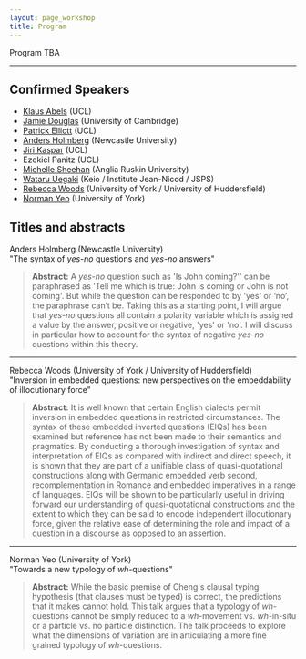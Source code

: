 ```yaml
---
layout: page_workshop
title: Program
---
```


Program TBA

<hr>

## Confirmed Speakers

- [Klaus Abels](https://www.phon.ucl.ac.uk/home/klaus/ "Klaus's Homepage") (UCL)
- [Jamie Douglas](http://www.languagesciences.cam.ac.uk/directory/jamie-douglas) (University of Cambridge)
- [Patrick Elliott](https://patrl.github.io "Patrick's homepage") (UCL)
- [Anders Holmberg](http://www.ncl.ac.uk/elll/staff/profile/anders.holmberg "Anders's Newcastle staff page") (Newcastle University)
- [Jiri Kaspar](http://ucl.academia.edu/JiriKaspar "Jiri's academia.edu page") (UCL)
- Ezekiel Panitz (UCL)
- [Michelle Sheehan](https://sites.google.com/site/michellesheehan54/home "Michelle's homepage") (Anglia Ruskin University)
- [Wataru Uegaki](http://web.mit.edu/wuegaki/www/ "Wataru's MIT page") (Keio / Institute Jean-Nicod / JSPS)
- [Rebecca Woods](http://york.academia.edu/RebeccaWoods "Rebecca's academia.edu page") (University of York / University of Huddersfield)
- [Norman Yeo](https://www.york.ac.uk/language/people/academic-research/norman-yeo/ "Norman's York staff page") (University of York)

## Titles and abstracts

Anders Holmberg (Newcastle University)  
"The syntax of *yes-no* questions and *yes-no* answers"

> **Abstract:** A *yes-no* question such as 'Is John coming?'' can be paraphrased as 'Tell me which is true: John is coming or John is not coming'. But while the question can be responded to by 'yes' or ‘no’, the paraphrase can’t be. Taking this as a starting point, I will argue that *yes-no* questions all contain a polarity variable which is assigned a value by the answer, positive or negative, 'yes' or 'no'. I will discuss in particular how to account for the syntax of negative *yes-no* questions within this theory.

****

Rebecca Woods (University of York / University of Huddersfield)  
"Inversion in embedded questions: new perspectives on the embeddability of illocutionary force"

> **Abstract:** It is well known that certain English dialects permit inversion in embedded questions in restricted circumstances. The syntax of these embedded inverted questions (EIQs) has been examined but reference has not been made to their semantics and pragmatics. By conducting a thorough investigation of syntax and interpretation of EIQs as compared with indirect and direct speech, it is shown that they are part of a unifiable class of quasi-quotational constructions along with Germanic embedded verb second, recomplementation in Romance and embedded imperatives in a range of languages. EIQs will be shown to be particularly useful in driving forward our understanding of quasi-quotational constructions and the extent to which they can be said to encode independent illocutionary force, given the relative ease of determining the role and impact of a question in a discourse as opposed to an assertion.

****

Norman Yeo (University of York)  
"Towards a new typology of *wh*-questions"

> **Abstract:** While the basic premise of Cheng's clausal typing hypothesis (that clauses must be typed) is correct, the predictions that it makes cannot hold. This talk argues that a typology of *wh*-questions cannot be simply reduced to a *wh*-movement vs. *wh*-in-situ or a particle vs. no particle distinction. The talk proceeds to explore what the dimensions of variation are in articulating a more fine grained typology of *wh*-questions.
